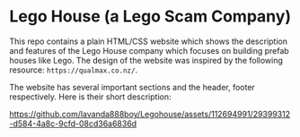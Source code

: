 # Lego House (a Lego Scam Company)

This repo contains a plain HTML/CSS website which shows the description and features of the Lego House company which focuses on building prefab houses like Lego. The design of the website was inspired by the following resource: `https://qualmax.co.nz/`.

The website has several important sections and the header, footer respectively. Here is their short description:

https://github.com/lavanda888boy/Legohouse/assets/112694991/29399312-d584-4a8c-9cfd-08cd36a6836d

